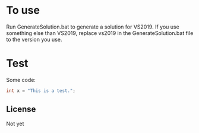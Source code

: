 # To use
Run GenerateSolution.bat to generate a solution for VS2019.
If you use something else than VS2019, replace vs2019 in the GenerateSolution.bat file to the version you use.

# Test
Some code:
```cpp
int x = "This is a test.";
```

## License
Not yet
